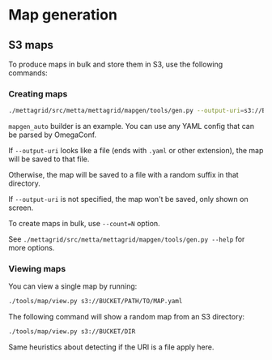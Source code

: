 # Map generation

## S3 maps

To produce maps in bulk and store them in S3, use the following commands:

### Creating maps

```bash
./mettagrid/src/metta/mettagrid/mapgen/tools/gen.py --output-uri=s3://BUCKET/DIR ./configs/env/mettagrid/map_builder/mapgen_auto.yaml
```

`mapgen_auto` builder is an example. You can use any YAML config that can be parsed by OmegaConf.

If `--output-uri` looks like a file (ends with `.yaml` or other extension), the map will be saved to that file.

Otherwise, the map will be saved to a file with a random suffix in that directory.

If `--output-uri` is not specified, the map won't be saved, only shown on screen.

To create maps in bulk, use `--count=N` option.

See `./mettagrid/src/metta/mettagrid/mapgen/tools/gen.py --help` for more options.

### Viewing maps

You can view a single map by running:

```bash
./tools/map/view.py s3://BUCKET/PATH/TO/MAP.yaml
```

The following command will show a random map from an S3 directory:

```bash
./tools/map/view.py s3://BUCKET/DIR
```

Same heuristics about detecting if the URI is a file apply here.
